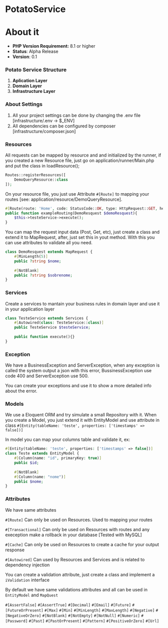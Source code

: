 # PotatoService

# About it
* **PHP Version Requirement:** 8.1 or higher
* **Status**: Alpha Release
* **Version**: 0.1

### Potato Service Structure
1. **Aplication Layer**
2. **Domain Layer**
3. **Infrastructure Layer**

### About Settings
1. All your project settings can be done by changing the .env file [infrastructure/.env -> $_ENV]
2. All dependencies can be configured by composer [infrastructure/composer.json]

### Resources
All requests can be mapped by resource and and initialized by the runner, if you created a new Resource file, just go on application/runner/Main.php and put the class in loadResource();

```php
Routes::registerResources([
	DemoQueryResource::class
]);
```

On your resource file, you just use Attribute `#[Route]` to mapping your routes [see: application/resource/DemoQueryResource].

```php
#[Route(route: 'Home', code: StatusCode::OK, type: HttpRequest::GET, headers: [ ContentType::CONTENT_JS ])]
public function exampleRouting(DemoResquest $demoResquest){
	$this->testeService->execute();
}
```

You can map the request input data (Post, Get, etc), just create a class and extend it to MapRequest, after, just set this in yout method. With this you can use attributes to validate all you need.

```php
class DemoResquest extends MapRequest { 
	#[MinLength(5)]
	public ?string $nome;
	
	#[NotBlank]
	public ?string $sobrenome;
}
```

### Services
Create a services to mantain your business rules in domain layer and use it in your application layer

```php
class TesteService extends Services {
	#[Autowired(class: TesteService::class)]
	public TesteService $testeService;
	
	public function execute(){}
}
```

### Exception
We have a BusinessException and ServerException, when any exception is called the system output a json with this error, BussinessException use code 400 and ServerException use 500.

You can create your exceptions and use it to show a more detailed info about the error.

### Models
We use a Eloquent ORM and try simulate a small Repository with it. When you create a Model, you just extend it with EntityModel and use attribute in class `#[Entity(tableName: 'teste', properties: ['timestamps' => false])]`

In model you can map your columns table and validate it, ex:

```php
#[Entity(tableName: 'teste', properties: ['timestamps' => false])]
class Teste extends EntityModel {
	#[Column(name: "id", primaryKey: true)]
	public $id;
	
	#[NotBlank]
	#[Column(name: "nome")]
	public $nome;
}
```

### Attributes
We have same attributes

`#[Route]` Can only be used on Resources. Used  to mapping your routes

`#[Transactional]`  Can only be used on Resources with routes and any exeception make a rollback in your database [Tested with MySQL]

`#[Cache]` Can only be used on Resources to create a cache for your output response

`#[Autowired]` Can used by Resources and Services and is related to dependency injection

You can create a validation attribute, just create a class and implement a `iValidation` interface

By default we have same validations attributes and all can be used in `EntityModel` and `MapQuest`

`#[AssertFalse]`
`#[AssertTrue]`
`#[Decimal]`
`#[Email]`
`#[Future]`
`#[FutureOrPresent]`
`#[Max]`
`#[Min]`
`#[MinLength]`
`#[MaxLength]`
`#[Negative]`
`#[NegativeOrZero]`
`#[NotBlank]`
`#[NotEmpty]`
`#[NotNull]`
`#[Numeric]`
`#[Password]`
`#[Past]`
`#[PastOrPresent]`
`#[Pattern]`
`#[PositiveOrZero]`
`#[Url]`
